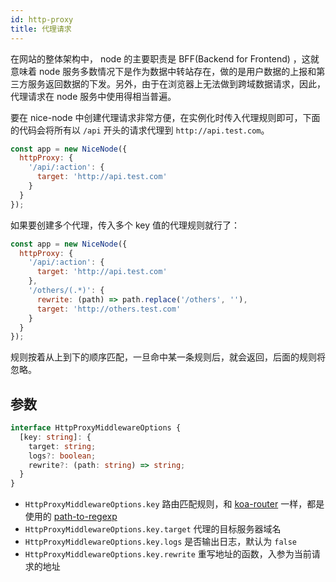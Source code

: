 ```yaml
---
id: http-proxy
title: 代理请求
---
```


在网站的整体架构中， node 的主要职责是 BFF(Backend for Frontend) ，这就意味着 node 服务多数情况下是作为数据中转站存在，做的是用户数据的上报和第三方服务返回数据的下发。另外，由于在浏览器上无法做到跨域数据请求，因此，代理请求在 node 服务中使用得相当普遍。

要在 nice-node 中创建代理请求非常方便，在实例化时传入代理规则即可，下面的代码会将所有以 `/api` 开头的请求代理到 `http://api.test.com`。
```js
const app = new NiceNode({
  httpProxy: {
    '/api/:action': {
      target: 'http://api.test.com'
    }
  }
});
```

如果要创建多个代理，传入多个 key 值的代理规则就行了：
```js
const app = new NiceNode({
  httpProxy: {
    '/api/:action': {
      target: 'http://api.test.com'
    },
    '/others/(.*)': {
      rewrite: (path) => path.replace('/others', ''),
      target: 'http://others.test.com'
    }
  }
});
```
规则按着从上到下的顺序匹配，一旦命中某一条规则后，就会返回，后面的规则将忽略。

## 参数

```ts
interface HttpProxyMiddlewareOptions {
  [key: string]: {
    target: string;
    logs?: boolean;
    rewrite?: (path: string) => string;
  }
}
```

* `HttpProxyMiddlewareOptions.key` 路由匹配规则，和 [koa-router](https://www.npmjs.com/package/koa-router) 一样，都是使用的  [path-to-regexp](https://www.npmjs.com/package/path-to-regexp)
* `HttpProxyMiddlewareOptions.key.target` 代理的目标服务器域名
* `HttpProxyMiddlewareOptions.key.logs` 是否输出日志，默认为 `false`
* `HttpProxyMiddlewareOptions.key.rewrite` 重写地址的函数，入参为当前请求的地址

